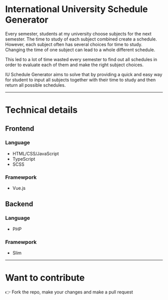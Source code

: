 # International University Schedule Generator

Every semester, students at my university choose subjects for the next semester. The time to study of each subject combined create a schedule. However, each subject often has several choices for time to study. Changing the time of one subject can lead to a whole different schedule.

This led to a lot of time wasted every semester to find out all schedules in order to evaluate each of them and make the right subject choices. 

IU Schedule Generator aims to solve that by providing a quick and easy way for student to input all subjects together with their time to study and then return all possible schedules.

---

# Technical details
## Frontend

### Language
- HTML/CSS/JavaScript
- TypeScript
- SCSS

### Framewpork
- Vue.js

## Backend

### Language
- PHP

### Framewpork
- Slim

---

# Want to contribute
👉 Fork the repo, make your changes and make a pull request
